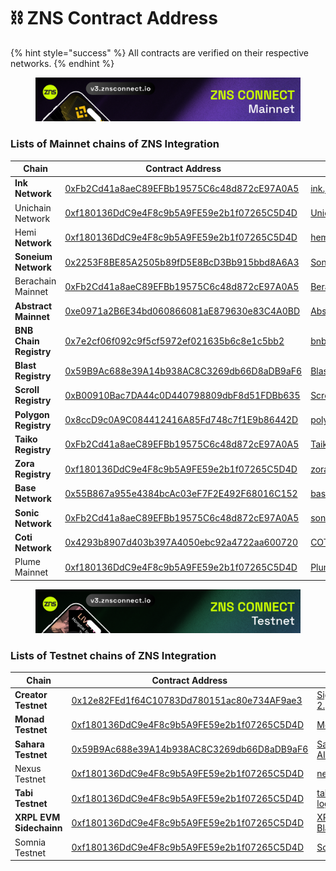 # ⛓️ ZNS Contract Address

{% hint style="success" %}
All contracts are verified on their respective networks.
{% endhint %}

<figure><img src="../.gitbook/assets/1800-300 Mainnet.png" alt=""><figcaption></figcaption></figure>

### Lists of Mainnet chains of ZNS Integration

<table data-view="cards"><thead><tr><th>Chain</th><th>Contract Address</th><th data-hidden data-card-cover data-type="files"></th></tr></thead><tbody><tr><td><strong>Ink Network</strong></td><td><a href="https://explorer.inkonchain.com/token/0xFb2Cd41a8aeC89EFBb19575C6c48d872cE97A0A5">0xFb2Cd41a8aeC89EFBb19575C6c48d872cE97A0A5</a></td><td><a href="../.gitbook/assets/ink.jpg">ink.jpg</a></td></tr><tr><td>Unichain Network</td><td><a href="https://unichain.blockscout.com/token/0xf180136DdC9e4F8c9b5A9FE59e2b1f07265C5D4D?tab=token_transfers">0xf180136DdC9e4F8c9b5A9FE59e2b1f07265C5D4D</a></td><td><a href="../.gitbook/assets/Unichain.jpg">Unichain.jpg</a></td></tr><tr><td>Hemi <strong>Network</strong></td><td><a href="https://explorer.hemi.xyz/token/0xf180136DdC9e4F8c9b5A9FE59e2b1f07265C5D4D">0xf180136DdC9e4F8c9b5A9FE59e2b1f07265C5D4D</a></td><td><a href="../.gitbook/assets/hemi.jpg">hemi.jpg</a></td></tr><tr><td><strong>Soneium Network</strong></td><td><a href="https://soneium.blockscout.com/token/0x2253F8BE85A2505b89fD5E8BcD3Bb915bbd8A6A3?tab=write_contract">0x2253F8BE85A2505b89fD5E8BcD3Bb915bbd8A6A3</a></td><td><a href="../.gitbook/assets/Soneium.jpg">Soneium.jpg</a></td></tr><tr><td>Berachain Mainnet</td><td><a href="https://bera.blockscout.com/token/0xFb2Cd41a8aeC89EFBb19575C6c48d872cE97A0A5">0xFb2Cd41a8aeC89EFBb19575C6c48d872cE97A0A5</a></td><td><a href="../.gitbook/assets/Berachain_Orange.png">Berachain_Orange.png</a></td></tr><tr><td><strong>Abstract Mainnet</strong></td><td><a href="https://abscan.org/token/0xe0971a2b6e34bd060866081ae879630e83c4a0bd#balances">0xe0971a2B6E34bd060866081aE879630e83C4A0BD</a></td><td><a href="../.gitbook/assets/Abstract.jpg">Abstract.jpg</a></td></tr><tr><td><strong>BNB Chain Registry</strong> </td><td><a href="https://bscscan.com/token/0x7e2cf06f092c9f5cf5972ef021635b6c8e1c5bb2">0x7e2cf06f092c9f5cf5972ef021635b6c8e1c5bb2</a></td><td><a href="../.gitbook/assets/bnb chain.png">bnb chain.png</a></td></tr><tr><td><strong>Blast Registry</strong></td><td><a href="https://blast.blockscout.com/token/0x59B9Ac688e39A14b938AC8C3269db66D8aDB9aF6?tab=inventory">0x59B9Ac688e39A14b938AC8C3269db66D8aDB9aF6</a></td><td><a href="../.gitbook/assets/Blast.jpeg">Blast.jpeg</a></td></tr><tr><td><strong>Scroll Registry</strong></td><td><a href="https://scrollscan.com/token/0xb00910bac7da44c0d440798809dbf8d51fdbb635">0xB00910Bac7DA44c0D440798809dbF8d51FDBb635</a></td><td><a href="../.gitbook/assets/Scroll.jpeg">Scroll.jpeg</a></td></tr><tr><td><strong>Polygon Registry</strong></td><td><a href="https://polygon.blockscout.com/token/0x8ccD9c0A9C084412416A85Fd748c7f1E9b86442D">0x8ccD9c0A9C084412416A85Fd748c7f1E9b86442D</a></td><td><a href="../.gitbook/assets/polygon.jpeg">polygon.jpeg</a></td></tr><tr><td><strong>Taiko Registry</strong></td><td><a href="https://taikoscan.io/token/0xfb2cd41a8aec89efbb19575c6c48d872ce97a0a5">0xFb2Cd41a8aeC89EFBb19575C6c48d872cE97A0A5</a></td><td><a href="../.gitbook/assets/Taiko.jpg">Taiko.jpg</a></td></tr><tr><td><strong>Zora Registry</strong> </td><td><a href="https://explorer.zora.energy/token/0xf180136DdC9e4F8c9b5A9FE59e2b1f07265C5D4D">0xf180136DdC9e4F8c9b5A9FE59e2b1f07265C5D4D</a></td><td><a href="../.gitbook/assets/zora (1).jpg">zora (1).jpg</a></td></tr><tr><td><strong>Base Network</strong></td><td><a href="https://basescan.org/token/0x55b867a955e4384bcac03ef7f2e492f68016c152">0x55B867a955e4384bcAc03eF7F2E492F68016C152</a></td><td><a href="../.gitbook/assets/base.jpg">base.jpg</a></td></tr><tr><td><strong>Sonic Network</strong></td><td><a href="https://sonicscan.org/token/0xFb2Cd41a8aeC89EFBb19575C6c48d872cE97A0A5">0xFb2Cd41a8aeC89EFBb19575C6c48d872cE97A0A5</a></td><td><a href="../.gitbook/assets/sonic.jpg">sonic.jpg</a></td></tr><tr><td><strong>Coti Network</strong></td><td><a href="https://mainnet.cotiscan.io/token/0x4293b8907d403b397A4050ebc92a4722aa600720?tab=inventory">0x4293b8907d403b397A4050ebc92a4722aa600720</a></td><td><a href="../.gitbook/assets/COTI.jpg">COTI.jpg</a></td></tr><tr><td>Plume Mainnet</td><td><a href="https://explorer.plumenetwork.xyz/token/0xf180136DdC9e4F8c9b5A9FE59e2b1f07265C5D4D?tab=token_transfers">0xf180136DdC9e4F8c9b5A9FE59e2b1f07265C5D4D</a></td><td><a href="../.gitbook/assets/Plume.jpg">Plume.jpg</a></td></tr></tbody></table>

<figure><img src="../.gitbook/assets/1800-300 Testnet.png" alt=""><figcaption></figcaption></figure>

### Lists of Testnet chains of ZNS Integration

<table data-view="cards"><thead><tr><th>Chain</th><th>Contract Address</th><th data-hidden data-card-cover data-type="files"></th></tr></thead><tbody><tr><td><strong>Creator Testnet</strong></td><td><a href="https://explorer.creatorchain.io/token/0x12e82FEd1f64C10783Dd780151ac80e734AF9ae3">0x12e82FEd1f64C10783Dd780151ac80e734AF9ae3</a></td><td><a href="../.gitbook/assets/Sign - 2.png">Sign - 2.png</a></td></tr><tr><td><strong>Monad Testnet</strong></td><td><a href="https://testnet.monadexplorer.com/token/0xf180136DdC9e4F8c9b5A9FE59e2b1f07265C5D4D?tab=Activity">0xf180136DdC9e4F8c9b5A9FE59e2b1f07265C5D4D</a></td><td><a href="../.gitbook/assets/Monad.jpg">Monad.jpg</a></td></tr><tr><td><strong>Sahara Testnet</strong></td><td><a href="https://testnet-explorer.saharalabs.ai/address/0x59B9Ac688e39A14b938AC8C3269db66D8aDB9aF6">0x59B9Ac688e39A14b938AC8C3269db66D8aDB9aF6</a></td><td><a href="../.gitbook/assets/Sahara AI.jpg">Sahara AI.jpg</a></td></tr><tr><td>Nexus Testnet</td><td><a href="https://explorer.nexus.xyz/token/0xf180136DdC9e4F8c9b5A9FE59e2b1f07265C5D4D?tab=inventory">0xf180136DdC9e4F8c9b5A9FE59e2b1f07265C5D4D</a></td><td><a href="../.gitbook/assets/nexus.jpg">nexus.jpg</a></td></tr><tr><td><strong>Tabi Testnet</strong></td><td><a href="https://testnetv2.tabiscan.com/token/0xf180136DdC9e4F8c9b5A9FE59e2b1f07265C5D4D">0xf180136DdC9e4F8c9b5A9FE59e2b1f07265C5D4D</a></td><td><a href="../.gitbook/assets/tabi logo.jpeg">tabi logo.jpeg</a></td></tr><tr><td><strong>XRPL  EVM Sidechainn</strong></td><td><a href="https://explorer.testnet.xrplevm.org/token/0xf180136DdC9e4F8c9b5A9FE59e2b1f07265C5D4D">0xf180136DdC9e4F8c9b5A9FE59e2b1f07265C5D4D</a></td><td><a href="../.gitbook/assets/XRPL - Black.png">XRPL - Black.png</a></td></tr><tr><td>Somnia Testnet</td><td><a href="https://shannon-explorer.somnia.network/token/0xf180136DdC9e4F8c9b5A9FE59e2b1f07265C5D4D">0xf180136DdC9e4F8c9b5A9FE59e2b1f07265C5D4D</a></td><td><a href="../.gitbook/assets/Somnia.jpg">Somnia.jpg</a></td></tr></tbody></table>

